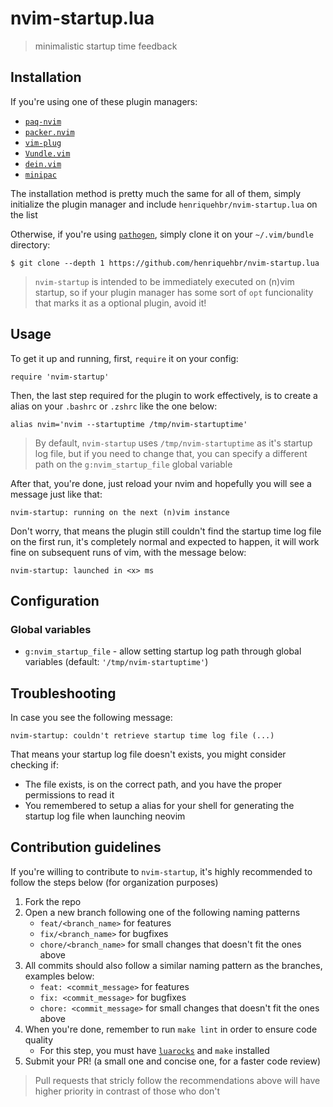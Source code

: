 # nvim-startup.lua

> minimalistic startup time feedback

## Installation

If you're using one of these plugin managers:

- [`paq-nvim`](https://github.com/savq/paq-nvim)
- [`packer.nvim`](https://github.com/wbthomason/packer.nvim)
- [`vim-plug`](https://github.com/junegunn/vim-plug)
- [`Vundle.vim`](https://github.com/VundleVim/Vundle.vim)
- [`dein.vim`](https://github.com/Shougo/dein.vim)
- [`minipac`](https://github.com/k-takata/minpac)

The installation method is pretty much the same for all of them, simply initialize the plugin manager and include `henriquehbr/nvim-startup.lua` on the list

Otherwise, if you're using [`pathogen`](https://github.com/tpope/vim-pathogen), simply clone it on your `~/.vim/bundle` directory:

```
$ git clone --depth 1 https://github.com/henriquehbr/nvim-startup.lua
```

> `nvim-startup` is intended to be immediately executed on (n)vim startup, so if your plugin manager has some sort of `opt` funcionality that marks it as a optional plugin, avoid it!

## Usage

To get it up and running, first, `require` it on your config:

```
require 'nvim-startup'
```

Then, the last step required for the plugin to work effectively, is to create a alias on your `.bashrc` or `.zshrc` like the one below:

```
alias nvim='nvim --startuptime /tmp/nvim-startuptime'
```

> By default, `nvim-startup` uses `/tmp/nvim-startuptime` as it's startup log file, but if you need to change that, you can specify a different path on the `g:nvim_startup_file` global variable

After that, you're done, just reload your nvim and hopefully you will see a message just like that:

```
nvim-startup: running on the next (n)vim instance
```

Don't worry, that means the plugin still couldn't find the startup time log file on the first run, it's completely normal and expected to happen, it will work fine on subsequent runs of vim, with the message below:

```
nvim-startup: launched in <x> ms
```

## Configuration

### Global variables

- `g:nvim_startup_file` - allow setting startup log path through global variables (default: `'/tmp/nvim-startuptime'`)

## Troubleshooting

In case you see the following message:

```
nvim-startup: couldn't retrieve startup time log file (...)
```

That means your startup log file doesn't exists, you might consider checking if:

- The file exists, is on the correct path, and you have the proper permissions to read it
- You remembered to setup a alias for your shell for generating the startup log file when launching neovim

## Contribution guidelines

If you're willing to contribute to `nvim-startup`, it's highly recommended to follow the steps below (for organization purposes)

1. Fork the repo
2. Open a new branch following one of the following naming patterns
    - `feat/<branch_name>` for features
    - `fix/<branch_name>` for bugfixes
    - `chore/<branch_name>` for small changes that doesn't fit the ones above
3. All commits should also follow a similar naming pattern as the branches, examples below:
    - `feat: <commit_message>` for features
    - `fix: <commit_message>` for bugfixes
    - `chore: <commit_message>` for small changes that doesn't fit the ones above
4. When you're done, remember to run `make lint` in order to ensure code quality
    - For this step, you must have [`luarocks`](https://github.com/luarocks/luarocks) and `make` installed
5. Submit your PR! (a small one and concise one, for a faster code review)

> Pull requests that stricly follow the recommendations above will have higher priority in contrast of those who don't
